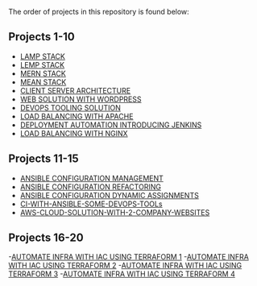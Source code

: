 The order of projects in this repository is found below:

## Projects 1-10
- [LAMP STACK](https://github.com/laraadeboye/Steghub-Devops-Cloud-Engineer/blob/main/LAMP-STACK/manual-lamp-stack.md)
- [LEMP STACK](https://github.com/laraadeboye/Steghub-Devops-Cloud-Engineer/blob/main/LEMP-STACK/LEMP-stack.md)
- [MERN STACK](https://github.com/laraadeboye/Steghub-Devops-Cloud-Engineer/blob/main/MERN-STACK/mern-stack.md)
- [MEAN STACK](https://github.com/laraadeboye/Steghub-Devops-Cloud-Engineer/tree/main/MEAN-STACK)
- [CLIENT SERVER ARCHITECTURE](https://github.com/laraadeboye/Steghub-Devops-Cloud-Engineer/tree/main/CLIENT-SERVER)
- [WEB SOLUTION WITH WORDPRESS](https://github.com/laraadeboye/Steghub-Devops-Cloud-Engineer/tree/main/WEB-SOLUTION_WORDPRESS)
- [DEVOPS TOOLING SOLUTION](https://github.com/laraadeboye/Steghub-Devops-Cloud-Engineer/tree/main/DEVOPS-TOOLING-SOLUTION)
- [LOAD BALANCING WITH APACHE](https://github.com/laraadeboye/Steghub-Devops-Cloud-Engineer/tree/main/LOADBALANCING-WITH-APACHE)
- [DEPLOYMENT AUTOMATION INTRODUCING JENKINS](https://github.com/laraadeboye/Steghub-Devops-Cloud-Engineer/tree/main/DEPLOYMENT-AUTOMATION-INTRODUCING-JENKINS)
- [LOAD BALANCING WITH NGINX](https://github.com/laraadeboye/Steghub-Devops-Cloud-Engineer/tree/main/LOADBALANCING-WITH-NGINX)

## Projects 11-15
- [ANSIBLE CONFIGURATION MANAGEMENT](https://github.com/laraadeboye/Steghub-Devops-Cloud-Engineer/blob/main/ANSIBLE-CONFIGURATION-MANAGEMENT/ansible-automate-tasks.md)
- [ANSIBLE CONFIGURATION REFACTORING](https://github.com/laraadeboye/Steghub-Devops-Cloud-Engineer/tree/docs/update-readme/ANSIBLE-CONFIGURATION-REFACTORING)
- [ANSIBLE CONFIGURATION DYNAMIC ASSIGNMENTS](https://github.com/laraadeboye/Steghub-Devops-Cloud-Engineer/tree/docs/update-readme/ANSIBLE-CONFIG-DYNAMIC)
- [CI-WITH-ANSIBLE-SOME-DEVOPS-TOOLs](https://github.com/laraadeboye/Steghub-Devops-Cloud-Engineer/tree/main/CI-WITH-ANSIBLE-SOME-DEVOPS-TOOLS)
- [AWS-CLOUD-SOLUTION-WITH-2-COMPANY-WEBSITES](https://github.com/laraadeboye/Steghub-Devops-Cloud-Engineer/tree/main/AWS-CLOUD-SOLUTION-FOR-2-COMPANY-WEBSITES)

## Projects 16-20
-[AUTOMATE INFRA WITH IAC USING TERRAFORM 1]()
-[AUTOMATE INFRA WITH IAC USING TERRAFORM 2]()
-[AUTOMATE INFRA WITH IAC USING TERRAFORM 3]()
-[AUTOMATE INFRA WITH IAC USING TERRAFORM 4]()



